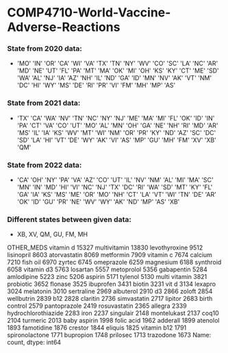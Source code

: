# COMP4710-World-Vaccine-Adverse-Reactions


### State from 2020 data:
- 'MO' 'IN' 'OR' 'CA' 'WI' 'VA' 'TX' 'TN' 'NY' 'WV' 'CO' 'SC' 'LA' 'NC'
 'AR' 'MD' 'NE' 'UT' 'FL' 'PA' 'MT' 'MA' 'OK' 'MI' 'OH' 'KS' 'KY' 'CT'
 'ME' 'SD' 'WA' 'AL' 'NJ' 'IA' 'AZ' 'NH' 'IL' 'ND' 'GA' 'ID' 'MN' 'NV'
 'AK' 'VT' 'NM' 'DC' 'HI' 'WY' 'MS' 'DE' 'RI' 'PR' 'VI' 'FM' 'MH' 'MP'
 'AS'

### State from 2021 data:
 - 'TX' 'CA' 'WA' 'NV' 'TN' 'NC' 'NY' 'NJ' 'ME' 'MA' 'MI' 'FL' 'OK' 'ID'
 'IN' 'PA' 'CT' 'VA' 'CO' 'UT' 'MO' 'AL' 'MN' 'OH' 'GA' 'NE' 'NH' 'RI'
 'MD' 'AR' 'MS' 'IL' 'IA' 'KS' 'WV' 'MT' 'WI' 'NM' 'OR' 'PR' 'KY' 'ND'
 'AZ' 'SC' 'DC' 'SD' 'LA' 'HI' 'VT' 'DE' 'WY' 'AK' 'VI' 'AS' 'MP' 'GU'
 'MH' 'FM' 'XV' 'XB' 'QM'

### State from 2022 data:
- 'CA' 'OH' 'NY' 'PA' 'VA' 'AZ' 'CO' 'UT' 'IL' 'NV' 'NM' 'AL' 'MI' 'MA'
 'SC' 'MN' 'IN' 'MD' 'HI' 'VI' 'NC' 'NJ' 'TX' 'DC' 'RI' 'WA' 'SD' 'MT'
 'KY' 'FL' 'GA' 'IA' 'KS' 'MS' 'ME' 'OR' 'MO' 'NH' 'CT' 'LA' 'VT' 'WI'
 'TN' 'DE' 'AR' 'OK' 'ID' 'GU' 'PR' 'NE' 'WV' 'WY' 'AK' 'ND' 'MP' 'AS'
 'XB'

### Different states between given data:
- XB, XV, QM, GU, FM, MH


OTHER_MEDS
vitamin d              15327
multivitamin           13830
levothyroxine           9512
lisinopril              8603
atorvastatin            8069
metformin               7909
vitamin c               7674
calcium                 7210
fish oil                6970
zyrtec                  6745
omeprazole              6259
magnesium               6188
synthroid               6058
vitamin d3              5763
losartan                5557
metoprolol              5356
gabapentin              5284
amlodipine              5223
zinc                    5206
aspirin                 5171
tylenol                 5130
multi vitamin           3821
probiotic               3652
flonase                 3525
ibuprofen               3431
biotin                  3231
vit d                   3134
lexapro                 3024
melatonin               3010
sertraline              2969
albuterol               2910
d3                      2866
zoloft                  2854
wellbutrin              2839
b12                     2828
claritin                2736
simvastatin             2717
lipitor                 2683
birth control           2579
pantoprazole            2419
rosuvastatin            2365
allegra                 2339
hydrochlorothiazide     2283
iron                    2237
singulair               2148
montelukast             2137
coq10                   2104
turmeric                2013
baby aspirin            1998
folic acid              1962
adderall                1899
atenolol                1893
famotidine              1876
crestor                 1844
eliquis                 1825
vitamin b12             1791
spironolactone          1771
bupropion               1748
prilosec                1713
trazodone               1673
Name: count, dtype: int64